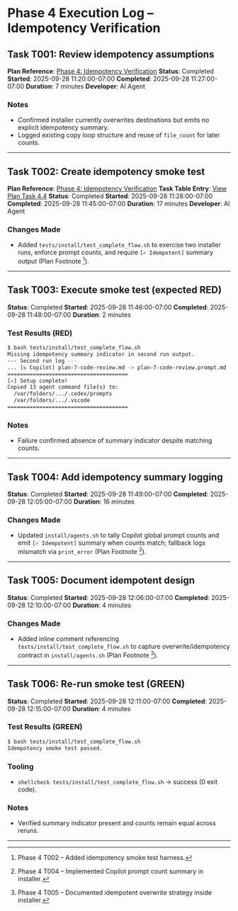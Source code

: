 # Phase 4 Execution Log – Idempotency Verification

<a id="task-t001-review-idempotency-assumptions"></a>
## Task T001: Review idempotency assumptions
**Plan Reference**: [Phase 4: Idempotency Verification](../../ghcp-prompt-mirroring-plan.md#phase-4-idempotency-verification)
**Status**: Completed
**Started**: 2025-09-28 11:20:00-07:00
**Completed**: 2025-09-28 11:27:00-07:00
**Duration**: 7 minutes
**Developer**: AI Agent

### Notes
- Confirmed installer currently overwrites destinations but emits no explicit idempotency summary.
- Logged existing copy loop structure and reuse of `file_count` for later counts.

---

<a id="task-t002-create-idempotency-smoke-test"></a>
## Task T002: Create idempotency smoke test
**Plan Reference**: [Phase 4: Idempotency Verification](../../ghcp-prompt-mirroring-plan.md#phase-4-idempotency-verification)
**Task Table Entry**: [View Plan Task 4.4](../../ghcp-prompt-mirroring-plan.md#tasks-lightweight-approach)
**Status**: Completed
**Started**: 2025-09-28 11:28:00-07:00
**Completed**: 2025-09-28 11:45:00-07:00
**Duration**: 17 minutes
**Developer**: AI Agent

### Changes Made
- Added `tests/install/test_complete_flow.sh` to exercise two installer runs, enforce prompt counts, and require `[✓ Idempotent]` summary output (Plan Footnote [^8]).

---

<a id="task-t003-run-idempotency-test-red"></a>
## Task T003: Execute smoke test (expected RED)
**Status**: Completed
**Started**: 2025-09-28 11:46:00-07:00
**Completed**: 2025-09-28 11:48:00-07:00
**Duration**: 2 minutes

### Test Results (RED)
```bash
$ bash tests/install/test_complete_flow.sh
Missing idempotency summary indicator in second run output.
--- Second run log ---
... [↻ Copilot] plan-7-code-review.md -> plan-7-code-review.prompt.md
======================================
[✓] Setup complete!
Copied 13 agent command file(s) to:
  /var/folders/.../.codex/prompts
  /var/folders/.../.vscode
======================================
```

### Notes
- Failure confirmed absence of summary indicator despite matching counts.

---

<a id="task-t004-add-idempotency-summary"></a>
## Task T004: Add idempotency summary logging
**Status**: Completed
**Started**: 2025-09-28 11:49:00-07:00
**Completed**: 2025-09-28 12:05:00-07:00
**Duration**: 16 minutes

### Changes Made
- Updated `install/agents.sh` to tally Copilot global prompt counts and emit `[✓ Idempotent]` summary when counts match; fallback logs mismatch via `print_error` (Plan Footnote [^9]).

---

<a id="task-t005-document-idempotent-design"></a>
## Task T005: Document idempotent design
**Status**: Completed
**Started**: 2025-09-28 12:06:00-07:00
**Completed**: 2025-09-28 12:10:00-07:00
**Duration**: 4 minutes

### Changes Made
- Added inline comment referencing `tests/install/test_complete_flow.sh` to capture overwrite/idempotency contract in `install/agents.sh` (Plan Footnote [^10]).

---

<a id="task-t006-run-idempotency-test-green"></a>
## Task T006: Re-run smoke test (GREEN)
**Status**: Completed
**Started**: 2025-09-28 12:11:00-07:00
**Completed**: 2025-09-28 12:15:00-07:00
**Duration**: 4 minutes

### Test Results (GREEN)
```bash
$ bash tests/install/test_complete_flow.sh
Idempotency smoke test passed.
```

### Tooling
- `shellcheck tests/install/test_complete_flow.sh` → success (0 exit code).

### Notes
- Verified summary indicator present and counts remain equal across reruns.

---

[^8]: Phase 4 T002 – Added idempotency smoke test harness.
[^9]: Phase 4 T004 – Implemented Copilot prompt count summary in installer.
[^10]: Phase 4 T005 – Documented idempotent overwrite strategy inside installer.
